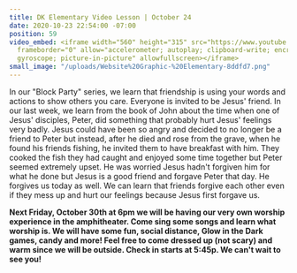 ```yaml
---
title: DK Elementary Video Lesson | October 24
date: 2020-10-23 22:54:00 -07:00
position: 59
video_embed: <iframe width="560" height="315" src="https://www.youtube.com/embed/tUqyLckg_34"
  frameborder="0" allow="accelerometer; autoplay; clipboard-write; encrypted-media;
  gyroscope; picture-in-picture" allowfullscreen></iframe>
small_image: "/uploads/Website%20Graphic-%20Elementary-8ddfd7.png"
---
```


In our "Block Party" series, we learn that friendship is using your words and actions to show others you care. Everyone is invited to be Jesus' friend. In our last week, we learn from the book of John about the time when one of Jesus' disciples, Peter, did something that probably hurt Jesus' feelings very badly. Jesus could have been so angry and decided to no longer be a friend to Peter but instead, after he died and rose from the grave, when he found his friends fishing, he invited them to have breakfast with him. They cooked the fish they had caught and enjoyed some time together but Peter seemed extremely upset. He was worried Jesus hadn't forgiven him for what he done but Jesus is a good friend and forgave Peter that day. He forgives us today as well. We can learn that friends forgive each other even if they mess up and hurt our feelings because Jesus first forgave us.

**Next Friday, October 30th at 6pm we will be having our very own worship experience in the amphitheater. Come sing some songs and learn what worship is. We will have some fun, social distance, Glow in the Dark games, candy and more! Feel free to come dressed up (not scary) and warm since we will be outside. Check in starts at 5:45p. We can't wait to see you!**